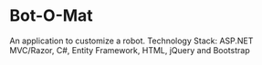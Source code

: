 # Bot-O-Mat
An  application to customize a robot. Technology Stack: ASP.NET MVC/Razor, C#, Entity Framework, HTML, jQuery and Bootstrap 
